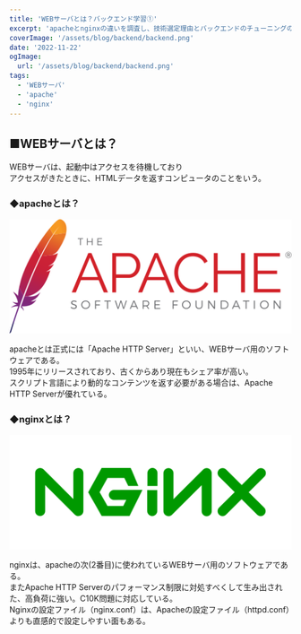 ```yaml
---
title: 'WEBサーバとは？バックエンド学習①'
excerpt: 'apacheとnginxの違いを調査し、技術選定理由とバックエンドのチューニングのための知識をつける。'
coverImage: '/assets/blog/backend/backend.png'
date: '2022-11-22'
ogImage:
  url: '/assets/blog/backend/backend.png'
tags:
  - 'WEBサーバ'
  - 'apache'
  - 'nginx'
---
```


## ■WEBサーバとは？

WEBサーバは、起動中はアクセスを待機しており  
アクセスがきたときに、HTMLデータを返すコンピュータのことをいう。  

### ◆apacheとは？

![apache_logo](/assets/blog/backend/apache_logo.png)  

apacheとは正式には「Apache HTTP Server」といい、WEBサーバ用のソフトウェアである。  
1995年にリリースされており、古くからあり現在もシェア率が高い。  
スクリプト言語により動的なコンテンツを返す必要がある場合は、Apache HTTP Serverが優れている。

### ◆nginxとは？

![nginx_logo](/assets/blog/backend/nginx_logo.png)  

nginxは、apacheの次(2番目)に使われているWEBサーバ用のソフトウェアである。  
またApache HTTP Serverのパフォーマンス制限に対処すべくして生み出された、高負荷に強い。C10K問題に対応している。  
Nginxの設定ファイル（nginx.conf）は、Apacheの設定ファイル（httpd.conf）よりも直感的で設定しやすい面もある。  
